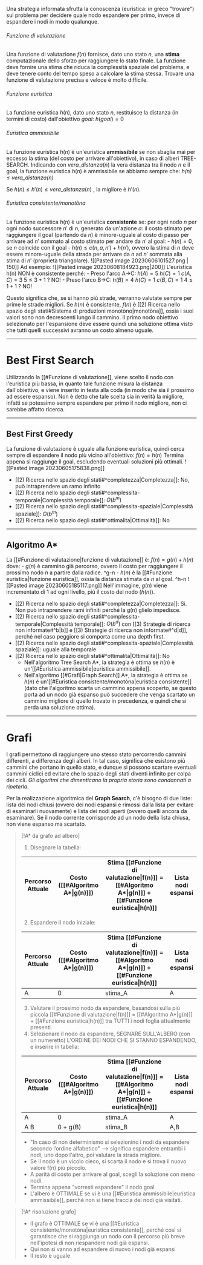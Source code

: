 Una strategia informata sfrutta la conoscenza (euristica: in greco "trovare") sul problema per decidere quale nodo espandere per primo, invece di espandere i nodi in modo qualunque.

###### Funzione di valutazione
Una funzione di valutazione $f(n)$ fornisce, dato uno stato $n$, una **stima** computazionale dello sforzo per raggiungere lo stato finale. La funzione deve fornire una stima che riduca la complessità spaziale del problema, e deve tenere conto del tempo speso a calcolare la stima stessa.
Trovare una funzione di valutazione precisa e veloce è molto difficile.

###### Funzione euristica
La funzione euristica $h(n)$, dato uno stato $n$, restituisce la distanza (in termini di costo) dall'obiettivo $goal$: $h(goal) = 0$


###### Euristica ammissibile
La funzione euristica $h(n)$ è un'euristica **ammissibile** se non sbaglia mai per eccesso la stima (del costo per arrivare all'obiettivo), in caso di alberi TREE-SEARCH.
Indicando con $vera\_distanza(n)$ la vera distanza tra il nodo $n$ e il goal, la funzione euristica $h(n)$ è ammissibile se abbiamo sempre che:
	*$h(n) \le vera\_distanza(n)$*

Se  $h(n) \le h'(n) \le vera\_distanza(n)$  , la migliore è $h'(n)$.


###### Euristica consistente/monotòna
La funzione euristica $h(n)$ è un'euristica **consistente** se:
	per ogni nodo $n$
	per ogni nodo successore $n'$ di $n$, generato da un'azione $a$:
	il costo stimato per raggiungere il goal (partendo da $n$) è minore-uguale al costo di passo per arrivare ad $n'$ sommato al costo stimato per andare da $n'$ al goal:
	- $h(n) = 0$, se $n$ coincide con il goal
	- $h(n) ≤ c(n, a, n') + h(n')$, ovvero la stima di $n$ deve essere minore-uguale della strada per arrivare da $n$ ad $n'$ sommata alla stima di $n'$ (proprietà triangolare).
	  ![[Pasted image 20230606101527.png | 150]]
	  Ad esempio:
	  ![[Pasted image 20230608184923.png|200]]
	  L'euristica h(n) NON è consistente perché:
	  - Preso l'arco A->C: 
	    $h(A) = 5$
	    $h(C) = 1$
	    $c(A,C) = 3$ 
	    $5 \le 3+1$ ? NO!
	- Preso l'arco B->C:
		$h(B) = 4$
	    $h(C) = 1$
	    $c(B,C) = 1$ 
	    $4 \le 1+1$ ? NO!
	  

Questo significa che, se si hanno più strade, verranno valutate sempre per prime le strade migliori.
Se $h(n)$ è consistente, $f(n)$ è [[2) Ricerca nello spazio degli stati#Sistema di produzioni monotòno|monotòna]], ossia i suoi valori sono non decrescenti lungo il cammino. Il primo nodo obiettivo selezionato per l'espansione deve essere quindi una soluzione ottima visto che tutti quelli successivi avranno un costo almeno uguale.


---
# Best First Search
Utilizzando la [[#Funzione di valutazione]], viene scelto il nodo con l'euristica più bassa, in quanto tale funzione misura la distanza dall'obiettivo, e viene inserito in testa alla coda (in modo che sia il prossimo ad essere espanso).
Non è detto che tale scelta sia in verità la migliore, infatti se potessimo sempre espandere per primo il nodo migliore, non ci sarebbe affatto ricerca.

---
## Best First Greedy
La funzione di valutazione è uguale alla funzione euristica, quindi cerca sempre di espandere il nodo più vicino all'obiettivo: 
	$f(n) = h(n)$
Termina appena si raggiunge il goal, escludendo eventuali soluzioni più ottimali.
![[Pasted image 20230605175838.png]]
- [[2) Ricerca nello spazio degli stati#^completezza|Completezza]]: No, può intraprendere un ramo infinito
- [[2) Ricerca nello spazio degli stati#^complessita-temporale|Complessità temporale]]: $O(b^m)$
- [[2) Ricerca nello spazio degli stati#^complessita-spaziale|Complessità spaziale]]: $O(b^m)$
- [[2) Ricerca nello spazio degli stati#^ottimalita|Ottimalità]]: No

---
## Algoritmo A*
La [[#Funzione di valutazione|funzione di valutazione]] è: 
	$f(n) = g(n) + h(n)$
	dove:
	- $g(n)$ è cammino già percorso, ovvero il costo per raggiungere il prossimo nodo $n$ a partire dalla radice. ^g-n
	- $h(n)$ è la [[#Funzione euristica|funzione euristica]], ossia la distanza stimata da $n$ al goal. ^h-n
![[Pasted image 20230605185117.png]]
Nell'immagine, $g(n)$ viene incrementato di 1 ad ogni livello, più il costo del nodo ($h(n)$).

- [[2) Ricerca nello spazio degli stati#^completezza|Completezza]]: Sì. Non può intraprendere rami infiniti perché la g(n) glielo impedisce.
- [[2) Ricerca nello spazio degli stati#^complessita-temporale|Complessità temporale]]: $O(b^d)$ con [[3) Strategie di ricerca non informate#^b|b]] e [[3) Strategie di ricerca non informate#^d|d]], perché nel caso peggiore si comporta come una depth first.
- [[2) Ricerca nello spazio degli stati#^complessita-spaziale|Complessità spaziale]]: uguale alla temporale
- [[2) Ricerca nello spazio degli stati#^ottimalita|Ottimalità]]: No
	- Nell'algoritmo Tree Search A*, la strategia è ottima se $h(n)$ è un'[[#Euristica ammissibile|euristica ammissibile]].
	- Nell'algoritmo [[#Grafi|Graph Search]] A*, la strategia è ottima se $h(n)$ è un'[[#Euristica consistente/monotòna|euristica consistente]] (dato che l'algoritmo scarta un cammino appena scoperto, se questo porta ad un nodo già espanso può succedere che venga scartato un cammino migliore di quello trovato in precedenza, e quindi che si perda una soluzione ottima).


---
# Grafi
I grafi permettono di raggiungere uno stesso stato percorrendo cammini differenti, a differenza degli alberi. In tal caso, significa che esistono più cammini che portano in quello stato, e dunque si possono scartare eventuali cammini ciclici ed evitare che lo spazio degli stati diventi infinito per colpa dei cicli. *Gli algoritmi che dimenticano la propria storia sono condannati a ripeterla.*

Per la realizzazione algoritmica del **Graph Search**, c'è bisogno di due liste: lista dei nodi chiusi (ovvero dei nodi espansi e rimossi dalla lista per evitare di esaminarli nuovamente) e lista dei nodi aperti (ovvero quelli ancora da esaminare). Se il nodo corrente corrisponde ad un nodo della lista chiusa, non viene espanso ma scartato.


> [!A* da grafo ad albero]
> 1) Disegnare la tabella:
>   
> Percorso Attuale | Costo ([[#Algoritmo A*\|g(n)]]) | Stima [[#Funzione di valutazione\|f(n)]] = [[#Algoritmo A*\|g(n)]] + [[#Funzione euristica\|h(n)]] | Lista nodi espansi
> --- | --- | --- | ---
> 
> 2) Espandere il nodo iniziale:
>    
> Percorso Attuale | Costo ([[#Algoritmo A*\|g(n)]]) | Stima [[#Funzione di valutazione\|f(n)]] = [[#Algoritmo A*\|g(n)]] + [[#Funzione euristica\|h(n)]] | Lista nodi espansi
> --- | --- | --- | ---
>  A | 0 | stima_A | A |
> 
> 3) Valutare il prossimo nodo da espandere, basandosi sulla più piccola [[#Funzione di valutazione\|f(n)]] = [[#Algoritmo A*|g(n)]] + [[#Funzione euristica\|h(n)]] tra TUTTI i nodi foglia attualmente presenti.
> 4) Selezionare il nodo da espandere, SEGNARE SULL'ALBERO (con un numeretto) L'ORDINE DEI NODI CHE SI STANNO ESPANDENDO, e inserire in tabella:
> 
> Percorso Attuale | Costo ([[#Algoritmo A*\|g(n)]]) | Stima [[#Funzione di valutazione\|f(n)]] = [[#Algoritmo A*\|g(n)]] + [[#Funzione euristica\|h(n)]] | Lista nodi espansi
> --- | --- | --- | ---
>  A | 0 | stima_A | A 
>  A B | 0 + g(B) | stima_B | A,B
>   
> - "In caso di non determinismo si selezionino i nodi da espandere secondo l’ordine alfabetico" --> significa espandere entrambi i nodi, uno dopo l'altro, poi valutare la strada migliore.
> - Se il nodo è un vicolo cieco, si scarta il nodo e si trova il nuovo valore f(n) più piccolo.
> - A parità di costo per arrivare al goal, scegli la soluzione con meno nodi.
> - Termina appena "vorresti espandere" il nodo goal
> - L'albero è OTTIMALE se vi è una [[#Euristica ammissibile|euristica ammissibile]], perché non si tiene traccia dei nodi già visitati.


> [!A* risoluzione grafo]
> - Il grafo è OTTIMALE se vi è una [[#Euristica consistente/monotòna|euristica consistente]], perché così si garantisce che si raggiunga un nodo con il percorso più breve nell'ipotesi di non riespandere nodi già espansi.
> - Qui non si vanno ad espandere  di nuovo i nodi già espansi
> - Il resto è uguale